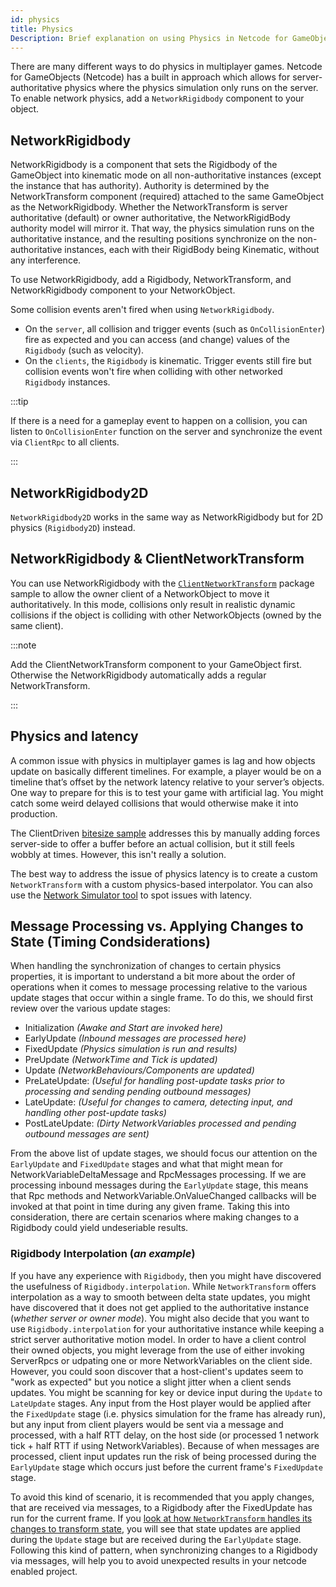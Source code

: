 ```yaml
---
id: physics
title: Physics
Description: Brief explanation on using Physics in Netcode for GameObjects
---
```


There are many different ways to do physics in multiplayer games. Netcode for GameObjects (Netcode) has a built in approach which allows for server-authoritative physics where the physics simulation only runs on the server. To enable network physics, add a `NetworkRigidbody` component to your object.

## NetworkRigidbody

NetworkRigidbody is a component that sets the Rigidbody of the GameObject into kinematic mode on all non-authoritative instances (except the instance that has authority). Authority is determined by the NetworkTransform component (required) attached to the same GameObject as the NetworkRigidbody. Whether the NetworkTransform is server authoritative (default) or owner authoritative, the NetworkRigidBody authority model will mirror it. That way, the physics simulation runs on the authoritative instance, and the resulting positions synchronize on the non-authoritative instances, each with their RigidBody being Kinematic, without any interference.

To use NetworkRigidbody, add a Rigidbody, NetworkTransform, and NetworkRigidbody component to your NetworkObject.

Some collision events aren't fired when using `NetworkRigidbody`.
- On the `server`, all collision and trigger events (such as `OnCollisionEnter`) fire as expected and you can access (and change) values of the `Rigidbody` (such as velocity).
- On the `clients`, the `Rigidbody` is kinematic. Trigger events still fire but collision events won't fire when colliding with other networked `Rigidbody` instances.

:::tip

If there is a need for a gameplay event to happen on a collision, you can listen to `OnCollisionEnter` function on the server and synchronize the event via `ClientRpc` to all clients.

:::

## NetworkRigidbody2D

`NetworkRigidbody2D` works in the same way as NetworkRigidbody but for 2D physics (`Rigidbody2D`) instead.

## NetworkRigidbody & ClientNetworkTransform

You can use NetworkRigidbody with the [`ClientNetworkTransform`](../components/networktransform.md#clientnetworktransform) package sample to allow the owner client of a NetworkObject to move it authoritatively. In this mode, collisions only result in realistic dynamic collisions if the object is colliding with other NetworkObjects (owned by the same client).

:::note

Add the ClientNetworkTransform component to your GameObject first. Otherwise the NetworkRigidbody automatically adds a regular NetworkTransform.

:::

## Physics and latency

A common issue with physics in multiplayer games is lag and how objects update on basically different timelines. For example, a player would be on a timeline that’s offset by the network latency relative to your server’s objects. One way to prepare for this is to test your game with artificial lag. You might catch some weird delayed collisions that would otherwise make it into production.

The ClientDriven [bitesize sample](../learn/bitesize/bitesize-clientdriven.md) addresses this by manually adding forces server-side to offer a buffer before an actual collision, but it still feels wobbly at times. However, this isn't really a solution. 

The best way to address the issue of physics latency is to create a custom `NetworkTransform` with a custom physics-based interpolator. You can also use the [Network Simulator tool](../../tools/network-simulator.md) to spot issues with latency.


## Message Processing vs. Applying Changes to State (Timing Condsiderations)
When handling the synchronization of changes to certain physics properties, it is important to understand a bit more about the order of operations when it comes to message processing relative to the various update stages that occur within a single frame. To do this, we should first review over the various update stages:
- Initialization _(Awake and Start are invoked here)_
- EarlyUpdate _(Inbound messages are processed here)_
- FixedUpdate _(Physics simulation is run and results)_
- PreUpdate _(NetworkTime and Tick is updated)_
- Update _(NetworkBehaviours/Components are updated)_
- PreLateUpdate: _(Useful for handling post-update tasks prior to processing and sending pending outbound messages)_
- LateUpdate: _(Useful for changes to camera, detecting input, and handling other post-update tasks)_
- PostLateUpdate: _(Dirty NetworkVariables processed and pending outbound messages are sent)_

From the above list of update stages, we should focus our attention on the `EarlyUpdate` and `FixedUpdate` stages and what that might mean for NetworkVariableDeltaMessage and RpcMessages processing. If we are processing inbound messages during the `EarlyUpdate` stage, this means that Rpc methods and NetworkVariable.OnValueChanged callbacks will be invoked at that point in time during any given frame. Taking this into consideration, there are certain scenarios where making changes to a Rigidbody could yield undeseriable results.

### Rigidbody Interpolation (_an example_)
If you have any experience with `Rigidbody`, then you might have discovered the usefulness of `Rigidbody.interpolation`. While `NetworkTransform` offers interpolation as a way to smooth between delta state updates, you might have discovered that it does not get applied to the authoritative instance (_whether server or owner mode_).  You might also decide that you want to use `Rigidbody.interpolation` for your authoritative instance while keeping a strict server authoritative motion model. In order to have a client control their owned objects, you might leverage from the use of either invoking ServerRpcs or udpating one or more NetworkVariables on the client side. However, you could soon discover that a host-client's updates seem to "work as expected" but you notice a slight jitter when a client sends updates. You might be scanning for key or device input during the `Update` to `LateUpdate` stages. Any input from the Host player would be applied after the `FixedUpdate` stage (i.e. physics simulation for the frame has already run), but any input from client players would be sent via a message and processed, with a half RTT delay, on the host side (or processed 1 network tick + half RTT if using NetworkVariables). Because of when messages are processed, client input updates run the risk of being processed during the `EarlyUpdate` stage which occurs just before the current frame's `FixedUpdate` stage.

To avoid this kind of scenario, it is recommended that you apply changes, that are received via messages, to a Rigidbody after the FixedUpdate has run for the current frame. If you [look at how `NetworkTransform` handles its changes to transform state](https://github.com/Unity-Technologies/com.unity.netcode.gameobjects/blob/a2c6f7da5be5af077427eef9c1598fa741585b82/com.unity.netcode.gameobjects/Components/NetworkTransform.cs#L3028), you will see that state updates are applied during the `Update` stage but are received during the `EarlyUpdate` stage. Following this kind of pattern, when synchronizing changes to a Rigidbody via messages, will help you to avoid unexpected results in your netcode enabled project.





